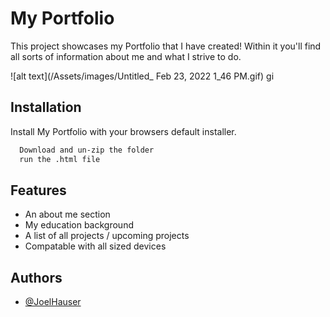 # My Portfolio

This project showcases my Portfolio that I have created! Within it you'll find all sorts of information about me and what I strive to do.

![alt text](/Assets/images/Untitled_ Feb 23, 2022 1_46 PM.gif)  gi


## Installation

Install My Portfolio with your browsers default installer.

```bash
  Download and un-zip the folder
  run the .html file
```
## Features

- An about me section
- My education background
- A list of all projects / upcoming projects
- Compatable with all sized devices
    
## Authors

- [@JoelHauser](https://www.github.com/JoelHauser)


